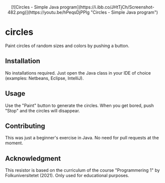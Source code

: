 <p align="center">[![Circles - Simple Java program](https://i.ibb.co/JHtTjCh/Screenshot-482.png)](https://youtu.be/hPeqsDjPPlg "Circles - Simple Java program")</p>

# circles
Paint circles of random sizes and colors by pushing a button. 

## Installation

No installations required. Just open the Java class in your IDE of choice (examples: Netbeans, Eclipse, IntelliJ).

## Usage

Use the "Paint" button to generate the circles. When you get bored, push "Stop" and the circles will disappear. 

## Contributing

This was just a beginner's exercise in Java. No need for pull requests at the moment. 

## Acknowledgment

This resistor is based on the curriculum of the course "Programmering 1" by Folkuniversitetet (2021). Only used for educational purposes. 

